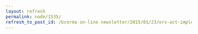 ```yaml
---
layout: refresh
permalink: node/1535/
refresh_to_post_id: /bcorma on-line newsletter/2015/01/23/orv-act-implementation-current-5x8-metal-plates-vehicle-identification-is-inoperable
---
```

